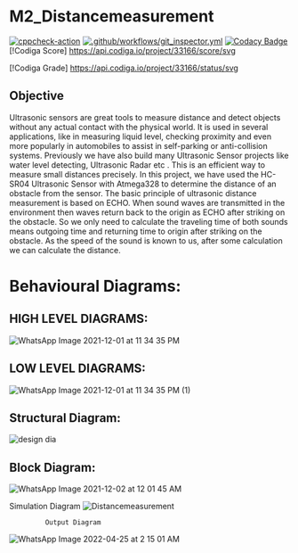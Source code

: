 # M2_Distancemeasurement
[![cppcheck-action](https://github.com/ENG230/M2_Distancemeasurement/actions/workflows/cppcheck.yml/badge.svg)](https://github.com/ENG230/M2_Distancemeasurement/actions/workflows/cppcheck.yml)
[![.github/workflows/git_inspector.yml](https://github.com/ENG230/M2_Distancemeasurement/actions/workflows/git_inspector.yml/badge.svg)](https://github.com/ENG230/M2_Distancemeasurement/actions/workflows/git_inspector.yml)
[![Codacy Badge](https://app.codacy.com/project/badge/Grade/b569df1dd71149c78c558bd5e0344e1c)](https://www.codacy.com/gh/ENG230/M2_Distancemeasurement/dashboard?utm_source=github.com&amp;utm_medium=referral&amp;utm_content=ENG230/M2_Distancemeasurement&amp;utm_campaign=Badge_Grade)
[!Codiga Score]
https://api.codiga.io/project/33166/score/svg

[!Codiga Grade]
https://api.codiga.io/project/33166/status/svg
## Objective

Ultrasonic sensors are great tools to measure distance and detect objects without any actual contact with the physical world. It is used in several applications, like in measuring liquid level, checking proximity and even more popularly in automobiles to assist in self-parking or anti-collision systems. Previously we have also build many Ultrasonic Sensor projects like water level detecting, Ultrasonic Radar etc . This is an efficient way to measure small distances precisely. In this project, we have used the HC-SR04 Ultrasonic Sensor with Atmega328 to determine the distance of an obstacle from the sensor. The basic principle of ultrasonic distance measurement is based on ECHO. When sound waves are transmitted in the environment then waves return back to the origin as ECHO after striking on the obstacle. So we only need to calculate the traveling time of both sounds means outgoing time and returning time to origin after striking on the obstacle. As the speed of the sound is known to us, after some calculation we can calculate the distance.
# Behavioural Diagrams:
## HIGH LEVEL DIAGRAMS:

![WhatsApp Image 2021-12-01 at 11 34 35 PM](https://user-images.githubusercontent.com/94224310/144291462-46681b27-ae23-4ca3-a5b9-21b7b6333a7f.jpeg)

## LOW LEVEL DIAGRAMS:

![WhatsApp Image 2021-12-01 at 11 34 35 PM (1)](https://user-images.githubusercontent.com/94224310/144291680-6cc67d7c-d72b-4d36-8731-1d18eae58928.jpeg)

## Structural Diagram:

![design dia](https://user-images.githubusercontent.com/94224310/144294721-a4a7c019-aacc-4dc0-a254-2545ae134af1.PNG)

## Block Diagram:

![WhatsApp Image 2021-12-02 at 12 01 45 AM](https://user-images.githubusercontent.com/94224310/144295585-c6a438da-50b2-411a-9bb3-15a04055a2ed.jpeg)

Simulation Diagram
![Distancemeasurement](https://user-images.githubusercontent.com/83355817/164995073-295f0daa-dfe5-4ccc-821d-55ec688b4c62.png)
 
             Output Diagram
 ![WhatsApp Image 2022-04-25 at 2 15 01 AM](https://user-images.githubusercontent.com/83355817/164995888-023c395a-2433-4de3-a38d-527ba9399d44.jpeg) 
